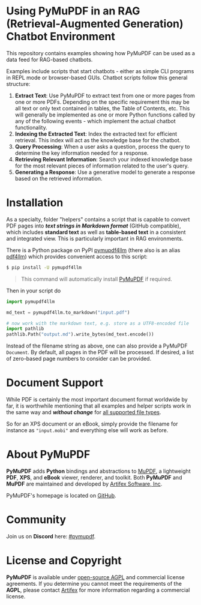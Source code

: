 # Using PyMuPDF in an RAG (Retrieval-Augmented Generation) Chatbot Environment

This repository contains examples showing how PyMuPDF can be used as a data feed for RAG-based chatbots.

Examples include scripts that start chatbots - either as simple CLI programs in REPL mode or browser-based GUIs.
Chatbot scripts follow this general structure:

1. **Extract Text**: Use PyMuPDF to extract text from one or more pages from one or more PDFs. Depending on the specific requirement this may be all text or only text contained in tables, the Table of Contents, etc.
This will generally be implemented as one or more Python functions called by any of the following events - which implement the actual chatbot functionality.
2. **Indexing the Extracted Text**: Index the extracted text for efficient retrieval. This index will act as the knowledge base for the chatbot.
3. **Query Processing**: When a user asks a question, process the query to determine the key information needed for a response.
4. **Retrieving Relevant Information**: Search your indexed knowledge base for the most relevant pieces of information related to the user's query.
5. **Generating a Response**: Use a generative model to generate a response based on the retrieved information.

# Installation

As a specialty, folder "helpers" contains a script that is capable to convert PDF pages into **_text strings in Markdown format_** (GitHub compatible), which includes **standard text** as well as **table-based text** in a consistent and integrated view. This is particularly important in RAG environments.

There is a Python package on PyPI [pymupdf4llm](https://pypi.org/project/pymupdf4llm/) (there also is an alias [pdf4llm](https://pypi.org/project/pdf4llm/)) which provides convenient access to this script:

```bash
$ pip install -U pymupdf4llm
```

> This command will automatically install [PyMuPDF](https://github.com/pymupdf/PyMuPDF) if required.

Then in your script do

```python
import pymupdf4llm

md_text = pymupdf4llm.to_markdown("input.pdf")

# now work with the markdown text, e.g. store as a UTF8-encoded file
import pathlib
pathlib.Path("output.md").write_bytes(md_text.encode())
```

Instead of the filename string as above, one can also provide a PyMuPDF `Document`. By default, all pages in the PDF will be processed. If desired, a list of zero-based page numbers to consider can be provided.

# Document Support

While PDF is certainly the most important document format worldwide by far, it is worthwhile mentioning that all examples and helper scripts work in the same way and **_without change_** for [all supported file types](https://pymupdf.readthedocs.io/en/latest/how-to-open-a-file.html#supported-file-types).

So for an XPS document or an eBook, simply provide the filename for instance as `"input.mobi"` and everything else will work as before.


# About PyMuPDF
**PyMuPDF** adds **Python** bindings and abstractions to [MuPDF](https://mupdf.com/), a lightweight **PDF**, **XPS**, and **eBook** viewer, renderer, and toolkit. Both **PyMuPDF** and **MuPDF** are maintained and developed by [Artifex Software, Inc](https://artifex.com).

PyMuPDF's homepage is located on [GitHub](https://github.com/pymupdf/PyMuPDF).

# Community
Join us on **Discord** here: [#pymupdf](https://discord.gg/TSpYGBW4eq).

# License and Copyright
**PyMuPDF** is available under [open-source AGPL](https://www.gnu.org/licenses/agpl-3.0.html) and commercial license agreements. If you determine you cannot meet the requirements of the **AGPL**, please contact [Artifex](https://artifex.com/contact/pymupdf-inquiry.php) for more information regarding a commercial license.


